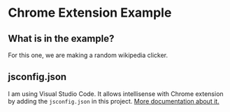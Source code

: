 # Chrome Extension Example

## What is in the example?

For this one, we are making a random wikipedia clicker.

## jsconfig.json

I am using Visual Studio Code. It allows intellisense with Chrome extension by adding the `jsconfig.json` in this project. [More documentation about it.](https://code.visualstudio.com/docs/languages/jsconfig)
